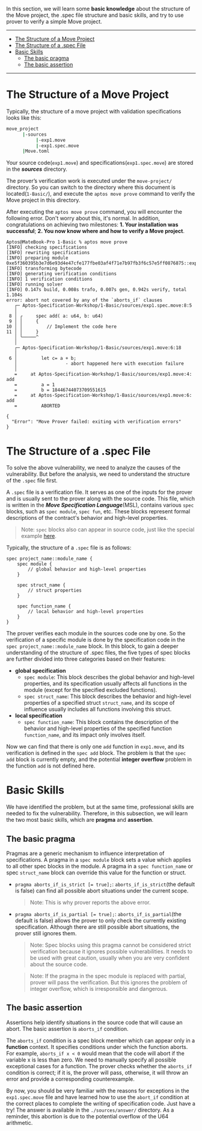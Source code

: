 In this section, we will learn some **basic knowledge** about the structure of the Move project, the .spec file structure and basic skills, and try to use prover to verify a simple Move project.

***

* [The Structure of a Move Project](#the-structure-of-a-move-project)
* [The Structure of a .spec File](#the-structure-of-a-spec-file)
* [Basic Skills](#basic-skills)
    * [The basic pragma](#the-basic-pragma)
    * [The basic assertion ](#the-basic-assertion)

***

# The Structure of a Move Project

Typically, the structure of a move project with validation specifications looks like this:

```sh
move_project
      |-sources
           |-exp1.move
           |-exp1.spec.move
      |Move.toml
```

Your source code(`exp1.move`) and specifications(`exp1.spec.move`) are stored in the ***sources*** directory.

The prover’s verification work is executed under the `move-project/` directory. So you can switch to the directory where this document is located(`1-Basic/`), and execute the `aptos move prove` command to verify the Move project in this directory. 

After executing the `aptos move prove` command, you will encounter the following error. Don't worry about this, it's normal. In addition, congratulations on achieving two milestones: **1. Your installation was successful**; **2. You now know where and how to verify a Move project**.

```
Aptos@MateBook-Pro 1-Basic % aptos move prove
[INFO] checking specifications
[INFO] rewriting specifications
[INFO] preparing module 0xe5f360395b3e7d6e93d4e47cfe177fbe03af4f71e7b97fb3f6c57e5ff0876875::exp1
[INFO] transforming bytecode
[INFO] generating verification conditions
[INFO] 1 verification conditions
[INFO] running solver
[INFO] 0.147s build, 0.008s trafo, 0.007s gen, 0.942s verify, total 1.104s
error: abort not covered by any of the `aborts_if` clauses
   ┌─ Aptos-Specification-Workshop/1-Basic/sources/exp1.spec.move:8:5
   │  
 8 │ ╭     spec add( a: u64, b: u64)
 9 │ │     {
10 │ │         // Implement the code here
11 │ │     }
   │ ╰─────^
   │  
   ┌─ Aptos-Specification-Workshop/1-Basic/sources/exp1.move:6:18
   │
 6 │         let c= a + b;
   │                  - abort happened here with execution failure
   │
   =     at Aptos-Specification-Workshop/1-Basic/sources/exp1.move:4: add
   =         a = 1
   =         b = 18446744073709551615
   =     at Aptos-Specification-Workshop/1-Basic/sources/exp1.move:6: add
   =         ABORTED

{
  "Error": "Move Prover failed: exiting with verification errors"
}

```

# The Structure of a .spec File

To solve the above vulnerability, we need to analyze the causes of the vulnerability. But before the analysis, we need to understand the structure of the `.spec` file first.

A `.spec` file is a verification file. It serves as one of the inputs for the prover and is usually sent to the prover along with the source code. This file, which is written in the ***Move Specification Language***(MSL), contains various `spec` blocks, such as `spec module`, `spec fun`, etc. These blocks represent formal descriptions of the contract's behavior and high-level properties.

> Note: `spec` blocks also can appear in source code, just like the special example [here](https://github.com/aptos-labs/aptos-core/tree/main/aptos-move/move-examples/hello_prover).

Typically, the structure of a `.spec` file is as follows:

```Move
spec project_name::module_name {
    spec module {
        // global behavior and high-level properties
    }

    spec struct_name {
        // struct properties
    }

    spec function_name {
        // local behavior and high-level properties
    }
}
```

The prover verifies each module in the sources code one by one. So the verification of a specific module is done by the specification code in the `spec project_name::module_name` block. In this block, to gain a deeper understanding of the structure of .spec files, the five types of spec blocks are further divided into three categories based on their features:

* **global specification**
    + `spec module`: This block describes the global behavior and high-level properties, and its specification usually affects all functions in the module (except for the specified excluded functions).
    + `spec struct_name`: This block describes the behavior and high-level properties of a specified struct `struct_name`, and its scope of influence usually includes all functions involving this struct.
* **local specification**
    - `spec function_name`: This block contains the description of the behavior and high-level properties of the specified function `function_name`, and its impact only involves itself.


Now we can find that there is only one `add` function in `exp1.move`, and its verification is defined in the `spec add` block. The problem is that the `spec add` block is currently empty, and the potential **integer overflow** problem in the function `add` is not defined here.

# Basic Skills

We have identified the problem, but at the same time, professional skills are needed to fix the vulnerability. Therefore, in this subsection, we will learn the two most basic skills, which are **pragma** and **assertion**.

## The basic pragma

Pragmas are a generic mechanism to influence interpretation of specifications. A pragma in a `spec module` block sets a value which applies to all other spec blocks in the module. A pragma in a `spec function_name` or spec `struct_name` block can override this value for the function or struct.

* `pragma aborts_if_is_strict [= true];`: `aborts_if_is_strict`(the default is false) can find all possible abort situations under the current scope. 
    > Note: This is why prover reports the above error.
* `pragma aborts_if_is_partial [= true];`: `aborts_if_is_partial`(the default is false) allows the prover to only check the currently existing specification. Although there are still possible abort situations, the prover still ignores them.
    > Note: Spec blocks using this pragma cannot be considered strict verification because it ignores possible vulnerabilities. It needs to be used with great caution, usually when you are very confident about the source code.

    > Note: If the pragma in the spec module is replaced with partial, prover will pass the verification. But this ignores the problem of integer overflow, which is irresponsible and dangerous.

## The basic assertion

Assertions help identify situations in the source code that will cause an abort. The basic assertion is `aborts_if` condition.

The `aborts_if` condition is a spec block member which can appear only in a **function** context. It specifies conditions under which the function aborts. For example, `aborts_if x < 0` would mean that the code will abort if the variable x is less than zero. We need to manually specify all possible exceptional cases for a function. The prover checks whether the `aborts_if` condition is correct; if it is, the prover will pass, otherwise, it will throw an error and provide a corresponding counterexample.

By now, you should be very familiar with the reasons for exceptions in the `exp1.spec.move` file and have learned how to use the `abort_if` condition at the correct places to complete the writing of specification code. Just have a try! The answer is available in the `./sources/answer/` directory. As a reminder, this abortion is due to the potential overflow of the U64 arithmetic.